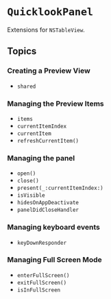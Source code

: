 # ``QuicklookPanel``

Extensions for `NSTableView`.

## Topics

### Creating a Preview View

- ``shared``

### Managing the Preview Items

- ``items``
- ``currentItemIndex``
- ``currentItem``
- ``refreshCurrentItem()``

### Managing the panel

- ``open()``
- ``close()``
- ``present(_:currentItemIndex:)``
- ``isVisible``
- ``hidesOnAppDeactivate``
- ``panelDidCloseHandler``


### Managing keyboard events

- ``keyDownResponder``

### Managing Full Screen Mode

- ``enterFullScreen()``
- ``exitFullScreen()``
- ``isInFullScreen``
